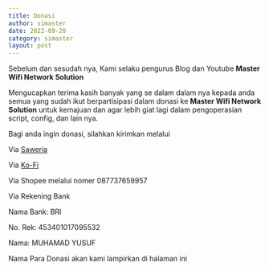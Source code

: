 ```yaml
---
title: Donasi
author: simaster
date: 2022-09-20
category: simaster
layout: post
---
```


Sebelum dan sesudah nya, Kami selaku pengurus Blog dan Youtube **Master Wifi Network Solution**

Mengucapkan terima kasih banyak yang se dalam dalam nya kepada anda semua yang sudah ikut berpartisipasi dalam
donasi ke **Master Wifi Network Solution** untuk kemajuan dan agar lebih giat lagi dalam pengoperasian script, config, dan lain nya.

Bagi anda ingin donasi, silahkan kirimkan melalui

Via [Saweria](https://saweria.co/masterwifi99)

Via [Ko-Fi](https://ko-fi.com/masterwifinetworksolution)

Via Shopee melalui nomer 087737659957

<p>Via Rekening Bank</p>
<p>Nama Bank: BRI</p>
<p>No. Rek: 453401017095532</p>
<p>Nama: MUHAMAD YUSUF</p>

Nama Para Donasi akan kami lampirkan di halaman ini
